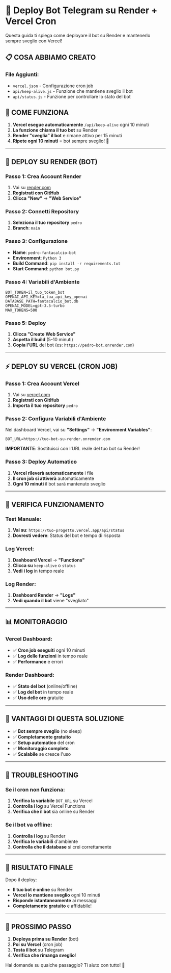 # 🚀 Deploy Bot Telegram su Render + Vercel Cron

Questa guida ti spiega come deployare il bot su Render e mantenerlo sempre sveglio con Vercel!

## 📋 **COSA ABBIAMO CREATO**

### **File Aggiunti:**
- `vercel.json` - Configurazione cron job
- `api/keep-alive.js` - Funzione che mantiene sveglio il bot
- `api/status.js` - Funzione per controllare lo stato del bot

## 🎯 **COME FUNZIONA**

1. **Vercel esegue automaticamente** `/api/keep-alive` ogni 10 minuti
2. **La funzione chiama il tuo bot** su Render
3. **Render "sveglia" il bot** e rimane attivo per 15 minuti
4. **Ripete ogni 10 minuti** = bot sempre sveglio! 🎉

---

## 🚀 **DEPLOY SU RENDER (BOT)**

### **Passo 1: Crea Account Render**
1. Vai su [render.com](https://render.com)
2. **Registrati con GitHub**
3. **Clicca "New"** → **"Web Service"**

### **Passo 2: Connetti Repository**
1. **Seleziona il tuo repository** `pedro`
2. **Branch**: `main`

### **Passo 3: Configurazione**
- **Name**: `pedro-fantacalcio-bot`
- **Environment**: `Python 3`
- **Build Command**: `pip install -r requirements.txt`
- **Start Command**: `python bot.py`

### **Passo 4: Variabili d'Ambiente**
```env
BOT_TOKEN=il_tuo_token_bot
OPENAI_API_KEY=la_tua_api_key_openai
DATABASE_PATH=fantacalcio_bot.db
OPENAI_MODEL=gpt-3.5-turbo
MAX_TOKENS=500
```

### **Passo 5: Deploy**
1. **Clicca "Create Web Service"**
2. **Aspetta il build** (5-10 minuti)
3. **Copia l'URL** del bot (es: `https://pedro-bot.onrender.com`)

---

## ⚡ **DEPLOY SU VERCEL (CRON JOB)**

### **Passo 1: Crea Account Vercel**
1. Vai su [vercel.com](https://vercel.com)
2. **Registrati con GitHub**
3. **Importa il tuo repository** `pedro`

### **Passo 2: Configura Variabili d'Ambiente**
Nel dashboard Vercel, vai su **"Settings"** → **"Environment Variables"**:

```env
BOT_URL=https://tuo-bot-su-render.onrender.com
```

**IMPORTANTE**: Sostituisci con l'URL reale del tuo bot su Render!

### **Passo 3: Deploy Automatico**
1. **Vercel rileverà automaticamente** i file
2. **Il cron job si attiverà** automaticamente
3. **Ogni 10 minuti** il bot sarà mantenuto sveglio

---

## 🔧 **VERIFICA FUNZIONAMENTO**

### **Test Manuale:**
1. **Vai su**: `https://tuo-progetto.vercel.app/api/status`
2. **Dovresti vedere**: Status del bot e tempo di risposta

### **Log Vercel:**
1. **Dashboard Vercel** → **"Functions"**
2. **Clicca su** `keep-alive` o `status`
3. **Vedi i log** in tempo reale

### **Log Render:**
1. **Dashboard Render** → **"Logs"**
2. **Vedi quando il bot** viene "svegliato"

---

## 📊 **MONITORAGGIO**

### **Vercel Dashboard:**
- ✅ **Cron job eseguiti** ogni 10 minuti
- ✅ **Log delle funzioni** in tempo reale
- ✅ **Performance** e errori

### **Render Dashboard:**
- ✅ **Stato del bot** (online/offline)
- ✅ **Log del bot** in tempo reale
- ✅ **Uso delle ore** gratuite

---

## 🎯 **VANTAGGI DI QUESTA SOLUZIONE**

- ✅ **Bot sempre sveglio** (no sleep)
- ✅ **Completamente gratuito**
- ✅ **Setup automatico** del cron
- ✅ **Monitoraggio completo**
- ✅ **Scalabile** se cresce l'uso

---

## 🚨 **TROUBLESHOOTING**

### **Se il cron non funziona:**
1. **Verifica la variabile** `BOT_URL` su Vercel
2. **Controlla i log** su Vercel Functions
3. **Verifica che il bot** sia online su Render

### **Se il bot va offline:**
1. **Controlla i log** su Render
2. **Verifica le variabili** d'ambiente
3. **Controlla che il database** si crei correttamente

---

## 🎉 **RISULTATO FINALE**

Dopo il deploy:
- **Il tuo bot è online** su Render
- **Vercel lo mantiene sveglio** ogni 10 minuti
- **Risponde istantaneamente** ai messaggi
- **Completamente gratuito** e affidabile!

---

## 🚀 **PROSSIMO PASSO**

1. **Deploya prima su Render** (bot)
2. **Poi su Vercel** (cron job)
3. **Testa il bot** su Telegram
4. **Verifica che rimanga sveglio**!

Hai domande su qualche passaggio? Ti aiuto con tutto! 🎯
